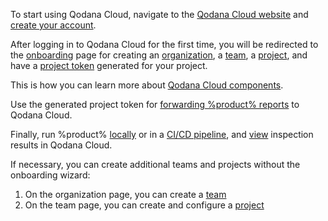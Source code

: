 [//]: # (title: Quick start)

To start using Qodana Cloud, navigate to the [Qodana Cloud website](https://qodana.cloud) and 
[create your account](cloud-get-access.topic).

After logging in to Qodana Cloud for the first time, you will be redirected to the [onboarding](cloud-onboarding.md) 
page for creating an [organization](cloud-organizations.topic), a [team](cloud-teams.topic), a [project](cloud-projects.topic), 
and have a [project token](cloud-projects.topic#cloud-manage-projects) generated for your project. 

<tip>This is how you can learn more about <a href="cloud-running-introduction.topic">Qodana Cloud components</a>.</tip>

Use the generated project token for [forwarding %product% reports](cloud-forward-reports.topic) to Qodana Cloud.

Finally, run %product% [locally](Quick-start.topic#quickstart-run-using-cli) or in a [CI/CD pipeline](ci.md), 
and [view](cloud-overview-reports.topic) inspection results in Qodana Cloud.

If necessary, you can create additional teams and projects without the onboarding wizard:

1. On the organization page, you can create a [team](cloud-teams.topic#cloud-teams-create-team)
2. On the team page, you can create and configure a [project](cloud-projects.topic#cloud-create-project)